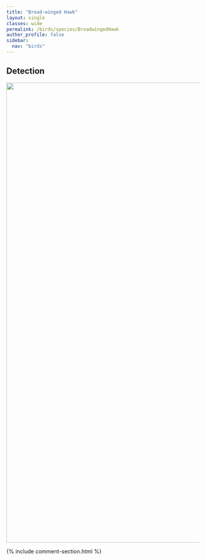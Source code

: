 ```yaml
---
title: "Broad-winged Hawk"
layout: single
classes: wide
permalink: /birds/species/BroadwingedHawk
author_profile: false
sidebar:
  nav: "birds"
---
```


<h2>Detection</h2>

<a href="https://drive.google.com/uc?export=view&id=12ihyGU-9JkPbEVg44A691ECxLx34_sK_">
<img src="https://drive.google.com/uc?export=view&id=12ihyGU-9JkPbEVg44A691ECxLx34_sK_" height = "1200" width = "800">
</a>

{% include comment-section.html %}

